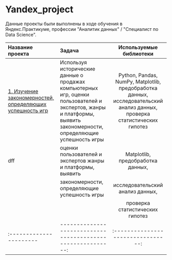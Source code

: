 # Yandex_project

Данные проекты были выполнены в ходе обучения в Яндекс.Практикуме, профессии "Аналитик данных" / "Специалист по Data Science".

| Название проекта            | Задача                                                     | Используемые библиотеки          |
| :----------------------     | :----------------------------------------------------------|:--------------------------------:|
| [1. Изучение закономерностей, определяющих успешность игр](https://github.com/lazkvx/Yandex_projects/tree/master/computer_games) | Используя исторические данные о продажах компьютерных игр, оценки пользователей и экспертов, жанры и платформы, выявить закономерности, определяющие успешность игры | Python, Pandas, NumPy, Matplotlib, предобработка данных, исследовательский анализ данных, проверка статистических гипотез | 
| dff                         | оценки пользователей и экспертов жанры и платформы, выявить| Matplotlib, предобработка данных,|
|                             | закономерности, определяющие успешность игры               | исследовательский анализ данных, |
|                             |                                                            | проверка статистических гипотез  |
| :----------------------     | ----------------------------------------------------------:|:--------------------------------:|
